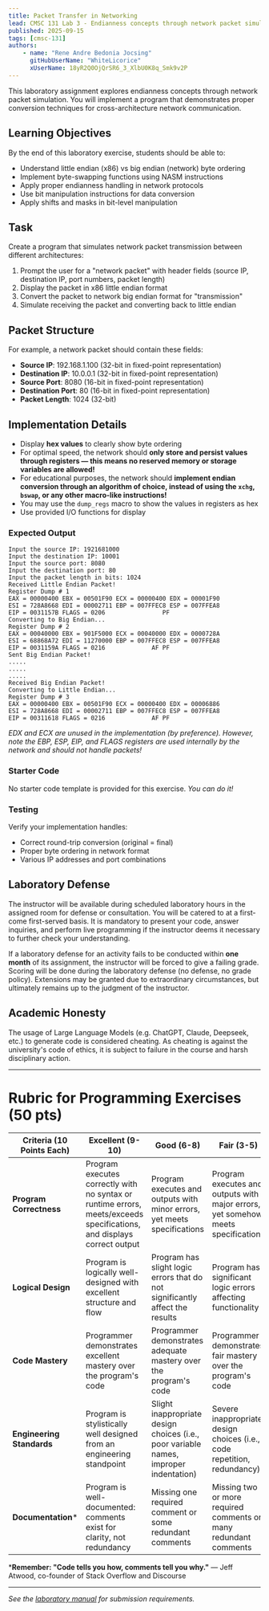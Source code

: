 ```yaml
---
title: Packet Transfer in Networking
lead: CMSC 131 Lab 3 - Endianness concepts through network packet simulation.
published: 2025-09-15
tags: [cmsc-131]
authors:
    - name: "Rene Andre Bedonia Jocsing"
      gitHubUserName: "WhiteLicorice"
      xUserName: 18yR2Q0OjQrSR6_3_XlbU0K8q_Smk9v2P
---
```


This laboratory assignment explores endianness concepts through network packet simulation. You will implement a program that demonstrates proper conversion techniques for cross-architecture network communication.

## Learning Objectives

By the end of this laboratory exercise, students should be able to:

- Understand little endian (x86) vs big endian (network) byte ordering
- Implement byte-swapping functions using NASM instructions
- Apply proper endianness handling in network protocols
- Use bit manipulation instructions for data conversion
- Apply shifts and masks in bit-level manipulation

## Task

Create a program that simulates network packet transmission between different architectures:

1. Prompt the user for a "network packet" with header fields (source IP, destination IP, port numbers, packet length)
2. Display the packet in x86 little endian format
3. Convert the packet to network big endian format for "transmission"
4. Simulate receiving the packet and converting back to little endian

## Packet Structure

For example, a network packet should contain these fields:

- **Source IP**: 192.168.1.100 (32-bit in fixed-point representation)
- **Destination IP**: 10.0.0.1 (32-bit in fixed-point representation) 
- **Source Port**: 8080 (16-bit in fixed-point representation)
- **Destination Port**: 80 (16-bit in fixed-point representation)
- **Packet Length**: 1024 (32-bit)

## Implementation Details

- Display **hex values** to clearly show byte ordering
- For optimal speed, the network should **only store and persist values through registers — this means no reserved memory or storage variables are allowed!**
- For educational purposes, the network should **implement endian conversion through an algorithm of choice, instead of using the `xchg`, `bswap`, or any other macro-like instructions!**
- You may use the `dump_regs` macro to show the values in registers as hex
- Use provided I/O functions for display

### Expected Output

```
Input the source IP: 1921681000
Input the destination IP: 10001
Input the source port: 8080
Input the destination port: 80
Input the packet length in bits: 1024
Received Little Endian Packet!
Register Dump # 1
EAX = 00000400 EBX = 00501F90 ECX = 00000400 EDX = 00001F90        
ESI = 728A8668 EDI = 00002711 EBP = 007FFEC8 ESP = 007FFEA8        
EIP = 0031157B FLAGS = 0206                PF
Converting to Big Endian...
Register Dump # 2
EAX = 00040000 EBX = 901F5000 ECX = 00040000 EDX = 0000728A        
ESI = 68868A72 EDI = 11270000 EBP = 007FFEC8 ESP = 007FFEA8        
EIP = 0031159A FLAGS = 0216             AF PF
Sent Big Endian Packet!
.....
.....
.....
Received Big Endian Packet!
Converting to Little Endian...
Register Dump # 3
EAX = 00000400 EBX = 00501F90 ECX = 00000400 EDX = 00006886        
ESI = 728A8668 EDI = 00002711 EBP = 007FFEC8 ESP = 007FFEA8        
EIP = 00311618 FLAGS = 0216             AF PF
```

*EDX and ECX are unused in the implementation (by preference). However, note the EBP, ESP, EIP, and FLAGS registers are used internally by the network and should not handle packets!*

### Starter Code

No starter code template is provided for this exercise. *You can do it!*

### Testing

Verify your implementation handles:
- Correct round-trip conversion (original = final)
- Proper byte ordering in network format
- Various IP addresses and port combinations

## Laboratory Defense

The instructor will be available during scheduled laboratory hours in the assigned room for defense or consultation. You will be catered to at a first-come first-served basis. It is mandatory to present your code, answer inquiries, and perform live programming if the instructor deems it necessary to further check your understanding.

If a laboratory defense for an activity fails to be conducted within **one month** of its assignment, the instructor will be forced to give a failing grade. Scoring will be done during the laboratory defense (no defense, no grade policy). Extensions may be granted due to extraordinary circumstances, but ultimately remains up to the judgment of the instructor.

## Academic Honesty

The usage of Large Language Models (e.g. ChatGPT, Claude, Deepseek, etc.) to generate code is considered cheating. As cheating is against the university's code of ethics, it is subject to failure in the course and harsh disciplinary action.

---

# Rubric for Programming Exercises (50 pts)

| **Criteria (10 Points Each)** | **Excellent (9-10)** | **Good (6-8)** | **Fair (3-5)** | **Poor (0-2)** |
|---|---|---|---|---|
| **Program Correctness** | Program executes correctly with no syntax or runtime errors, meets/exceeds specifications, and displays correct output | Program executes and outputs with minor errors, yet meets specifications | Program executes and outputs with major errors, yet somehow meets specifications | Program does not execute or does not meet specs |
| **Logical Design** | Program is logically well-designed with excellent structure and flow | Program has slight logic errors that do not significantly affect the results | Program has significant logic errors affecting functionality | Program logic is fundamentally incorrect |
| **Code Mastery** | Programmer demonstrates excellent mastery over the program's code | Programmer demonstrates adequate mastery over the program's code | Programmer demonstrates fair mastery over the program's code | Programmer demonstrates poor mastery over the program's code |
| **Engineering Standards** | Program is stylistically well designed from an engineering standpoint | Slight inappropriate design choices (i.e., poor variable names, improper indentation) | Severe inappropriate design choices (i.e., code repetition, redundancy) | Program is poorly written |
| **Documentation*** | Program is well-documented: comments exist for clarity, not redundancy | Missing one required comment or some redundant comments | Missing two or more required comments or many redundant comments | Most documentation missing or most documentation is redundant |

***Remember: "Code tells you how, comments tell you why."** — Jeff Atwood, co-founder of Stack Overflow and Discourse

---

*See the [laboratory manual](https://drive.google.com/file/d/18yR2Q0OjQrSR6_3_XlbU0K8q_Smk9v2P/view?usp=drive_link) for submission requirements.*